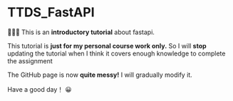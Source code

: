 # TTDS_FastAPI 
🚫🚫🚫
This is an **introductory tutorial** about fastapi.

This tutorial is **just for my personal course work only.** So I will **stop** updating the tutorial when I think it covers enough knowledge to complete the assignment

The GitHub page is now **quite messy!** I will gradually modify it.

Have a good day！ 😀
